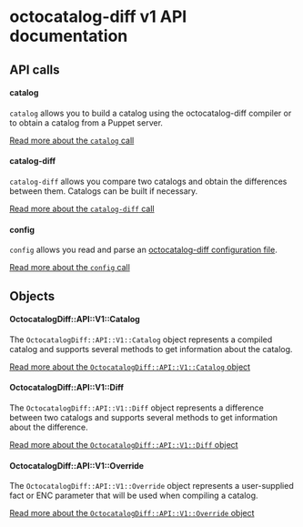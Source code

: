 # octocatalog-diff v1 API documentation

## API calls

#### catalog

`catalog` allows you to build a catalog using the octocatalog-diff compiler or to obtain a catalog from a Puppet server.

[Read more about the `catalog` call](/doc/dev/api/v1/calls/catalog.md)

#### catalog-diff

`catalog-diff` allows you compare two catalogs and obtain the differences between them. Catalogs can be built if necessary.

[Read more about the `catalog-diff` call](/doc/dev/api/v1/calls/catalog-diff.md)

#### config

`config` allows you read and parse an [octocatalog-diff configuration file](/doc/configuration.md).

[Read more about the `config` call](/doc/dev/api/v1/calls/config.md)

## Objects

#### OctocatalogDiff::API::V1::Catalog

The `OctocatalogDiff::API::V1::Catalog` object represents a compiled catalog and supports several methods to get information about the catalog.

[Read more about the `OctocatalogDiff::API::V1::Catalog` object](/doc/dev/api/v1/objects/catalog.md)

#### OctocatalogDiff::API::V1::Diff

The `OctocatalogDiff::API::V1::Diff` object represents a difference between two catalogs and supports several methods to get information about the difference.

[Read more about the `OctocatalogDiff::API::V1::Diff` object](/doc/dev/api/v1/objects/diff.md)

#### OctocatalogDiff::API::V1::Override

The `OctocatalogDiff::API::V1::Override` object represents a user-supplied fact or ENC parameter that will be used when compiling a catalog.

[Read more about the `OctocatalogDiff::API::V1::Override` object](/doc/dev/api/v1/objects/override.md)
